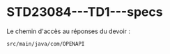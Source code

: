 ﻿# STD23084---TD1---specs
Le chemin d'accès au réponses du devoir : 

````src/main/java/com/OPENAPI````
